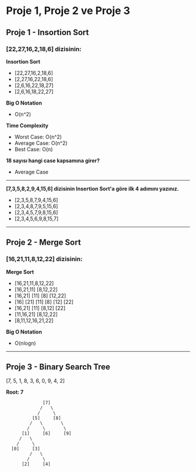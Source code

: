 # Proje 1, Proje 2 ve Proje 3

## Proje 1 - Insortion Sort
### [22,27,16,2,18,6] dizisinin:

**Insortion Sort**  
- [22,27,16,2,18,6]  
- [2,27,16,22,18,6]  
- [2,6,16,22,18,27]  
- [2,6,16,18,22,27]  

**Big O Notation**   
- O(n^2)

**Time Complexity**  
- Worst Case: O(n^2)  
- Average Case: O(n^2)  
- Best Case: O(n)  

**18 sayısı hangi case kapsamına girer?**  
- Average Case

-----------------------------------------------

**[7,3,5,8,2,9,4,15,6] dizisinin Insertion Sort'a göre ilk 4 adımını yazınız.**

- [2,3,5,8,7,9,4,15,6]  
- [2,3,4,8,7,9,5,15,6]  
- [2,3,4,5,7,9,8,15,6]  
- [2,3,4,5,6,9,8,15,7]  

------

## Proje 2 - Merge Sort
### [16,21,11,8,12,22] dizisinin:  

**Merge Sort**  
- [16,21,11,8,12,22]  
- [16,21,11]  [8,12,22]  
- [16,21] [11]  [8] [12,22]  
- [16]  [21]  [11]  [8] [12]  [22]
- [16,21] [11]  [8,12]  [22]  
- [11,16,21]  [8,12,22]
- [8,11,12,16,21,22]

**Big O Notation**
- O(nlogn)

---

## Proje 3 - Binary Search Tree  
[7, 5, 1, 8, 3, 6, 0, 9, 4, 2]  

**Root: 7**  
  
                  [7]  
                 /   \  
                /     \  
              [5]     [8]  
             /   \       \  
            /     \       \  
          [1]     [6]     [9]  
         /   \  
        /     \
      [0]     [3]  
             /   \  
            /     \  
          [2]     [4]  
